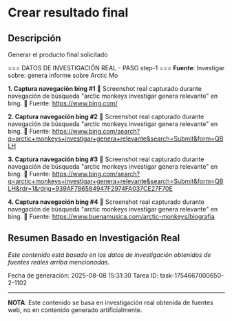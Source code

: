 # Crear resultado final

## Descripción
Generar el producto final solicitado



=== DATOS DE INVESTIGACIÓN REAL - PASO step-1 ===
**Fuente**: Investigar sobre: genera informe sobre Arctic Mo


**1. Captura navegación bing #1**
   📄 Screenshot real capturado durante navegación de búsqueda "arctic monkeys investigar genera relevante" en bing.
   🔗 Fuente: https://www.bing.com/


**2. Captura navegación bing #2**
   📄 Screenshot real capturado durante navegación de búsqueda "arctic monkeys investigar genera relevante" en bing.
   🔗 Fuente: https://www.bing.com/search?q=arctic+monkeys+investigar+genera+relevante&search=Submit&form=QBLH


**3. Captura navegación bing #3**
   📄 Screenshot real capturado durante navegación de búsqueda "arctic monkeys investigar genera relevante" en bing.
   🔗 Fuente: https://www.bing.com/search?q=arctic+monkeys+investigar+genera+relevante&search=Submit&form=QBLH&rdr=1&rdrig=939AF786584947F2974FA037CE27F70E


**4. Captura navegación bing #4**
   📄 Screenshot real capturado durante navegación de búsqueda "arctic monkeys investigar genera relevante" en bing.
   🔗 Fuente: https://www.buenamusica.com/arctic-monkeys/biografia



## Resumen Basado en Investigación Real
*Este contenido está basado en los datos de investigación obtenidos de fuentes reales arriba mencionadas.*

Fecha de generación: 2025-08-08 15:31:30
Tarea ID: task-1754667000650-2-1102

---
**NOTA**: Este contenido se basa en investigación real obtenida de fuentes web, no en contenido generado artificialmente.

